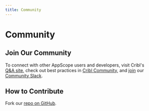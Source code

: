 ```yaml
---
title: Community
---
```


# Community

## Join Our Community

To connect with other AppScope users and developers, visit Cribl's [Q&A site](https://curious.cribl.io/), check out best practices in [Cribl Community](https://cribl.io/community/), and [join]( https://cribl.io/community?utm_source=appscope&utm_medium=footer&utm_campaign=appscope) our [Community Slack](https://cribl-community.slack.com/).

## How to Contribute

Fork our [repo on GitHub](https://github.com/criblio/appscope.git).
